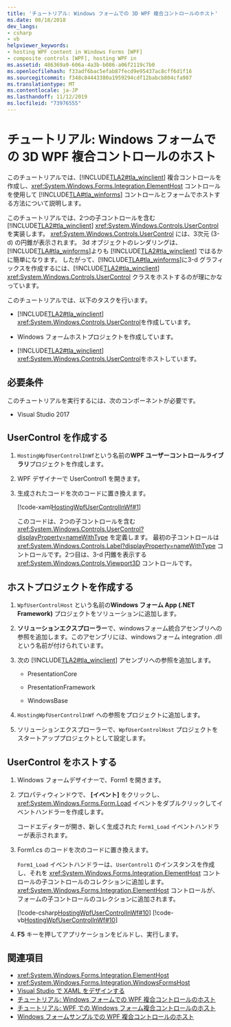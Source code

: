 ```yaml
---
title: 'チュートリアル: Windows フォームでの 3D WPF 複合コントロールのホスト'
ms.date: 08/18/2018
dev_langs:
- csharp
- vb
helpviewer_keywords:
- hosting WPF content in Windows Forms [WPF]
- composite controls [WPF], hosting WPF in
ms.assetid: 486369a9-606a-4a3b-b086-a06f2119c7b0
ms.openlocfilehash: f33adf6bac5efab87fecd9e95437ac8cff6d1f16
ms.sourcegitcommit: f348c84443380a1959294cdf12babcb804cfa987
ms.translationtype: MT
ms.contentlocale: ja-JP
ms.lasthandoff: 11/12/2019
ms.locfileid: "73976555"
---
```

# <a name="walkthrough-hosting-a-3-d-wpf-composite-control-in-windows-forms"></a>チュートリアル: Windows フォームでの 3D WPF 複合コントロールのホスト

このチュートリアルでは、[!INCLUDE[TLA2#tla_winclient](../../../../includes/tla2sharptla-winclient-md.md)] 複合コントロールを作成し、<xref:System.Windows.Forms.Integration.ElementHost> コントロールを使用して [!INCLUDE[TLA#tla_winforms](../../../../includes/tlasharptla-winforms-md.md)] コントロールとフォームでホストする方法について説明します。

このチュートリアルでは、2つの子コントロールを含む [!INCLUDE[TLA2#tla_winclient](../../../../includes/tla2sharptla-winclient-md.md)] <xref:System.Windows.Controls.UserControl> を実装します。 <xref:System.Windows.Controls.UserControl> には、3次元 (3-d) の円錐が表示されます。 3d オブジェクトのレンダリングは、[!INCLUDE[TLA#tla_winforms](../../../../includes/tlasharptla-winforms-md.md)]よりも [!INCLUDE[TLA2#tla_winclient](../../../../includes/tla2sharptla-winclient-md.md)] ではるかに簡単になります。 したがって、[!INCLUDE[TLA#tla_winforms](../../../../includes/tlasharptla-winforms-md.md)]に3-d グラフィックスを作成するには、[!INCLUDE[TLA2#tla_winclient](../../../../includes/tla2sharptla-winclient-md.md)] <xref:System.Windows.Controls.UserControl> クラスをホストするのが理にかなっています。

このチュートリアルでは、以下のタスクを行います。

- [!INCLUDE[TLA2#tla_winclient](../../../../includes/tla2sharptla-winclient-md.md)] <xref:System.Windows.Controls.UserControl>を作成しています。

- Windows フォームホストプロジェクトを作成しています。

- [!INCLUDE[TLA2#tla_winclient](../../../../includes/tla2sharptla-winclient-md.md)] <xref:System.Windows.Controls.UserControl>をホストしています。

## <a name="prerequisites"></a>必要条件

このチュートリアルを実行するには、次のコンポーネントが必要です。

- Visual Studio 2017

<a name="To_Create_the_UserControl"></a>
## <a name="create-the-usercontrol"></a>UserControl を作成する

1. `HostingWpfUserControlInWf`という名前の**WPF ユーザーコントロールライブラリ**プロジェクトを作成します。

2. WPF デザイナーで UserControl1 を開きます。

3. 生成されたコードを次のコードに置き換えます。

     [!code-xaml[HostingWpfUserControlInWf#1](~/samples/snippets/csharp/VS_Snippets_Wpf/HostingWpfUserControlInWf/CSharp/HostingWpfUserControlInWf/ConeControl.xaml#1)]

     このコードは、2つの子コントロールを含む <xref:System.Windows.Controls.UserControl?displayProperty=nameWithType> を定義します。 最初の子コントロールは <xref:System.Windows.Controls.Label?displayProperty=nameWithType> コントロールです。2つ目は、3-d 円錐を表示する <xref:System.Windows.Controls.Viewport3D> コントロールです。

<a name="To_Create_the_Windows_Forms_Host_Project"></a>
## <a name="create-the-host-project"></a>ホストプロジェクトを作成する

1. `WpfUserControlHost` という名前の**Windows フォーム App (.NET Framework)** プロジェクトをソリューションに追加します。

2. **ソリューションエクスプローラー**で、windowsフォーム統合アセンブリへの参照を追加します。このアセンブリには、windowsフォーム integration .dll という名前が付けられています。

3. 次の [!INCLUDE[TLA2#tla_winclient](../../../../includes/tla2sharptla-winclient-md.md)] アセンブリへの参照を追加します。

    - PresentationCore

    - PresentationFramework

    - WindowsBase

4. `HostingWpfUserControlInWf` への参照をプロジェクトに追加します。

5. ソリューションエクスプローラーで、`WpfUserControlHost` プロジェクトをスタートアッププロジェクトとして設定します。

<a name="To_Host_the_Windows_Presentation_Foundation"></a>
## <a name="host-the-usercontrol"></a>UserControl をホストする

1. Windows フォームデザイナーで、Form1 を開きます。

2. プロパティウィンドウで、 **[イベント]** をクリックし、<xref:System.Windows.Forms.Form.Load> イベントをダブルクリックしてイベントハンドラーを作成します。

     コードエディターが開き、新しく生成された `Form1_Load` イベントハンドラーが表示されます。

3. Form1.cs のコードを次のコードに置き換えます。

     `Form1_Load` イベントハンドラーは、`UserControl1` のインスタンスを作成し、それを <xref:System.Windows.Forms.Integration.ElementHost> コントロールの子コントロールのコレクションに追加します。 <xref:System.Windows.Forms.Integration.ElementHost> コントロールが、フォームの子コントロールのコレクションに追加されます。

     [!code-csharp[HostingWpfUserControlInWf#10](~/samples/snippets/csharp/VS_Snippets_Wpf/HostingWpfUserControlInWf/CSharp/WpfUserControlHost/Form1.cs#10)]
     [!code-vb[HostingWpfUserControlInWf#10](~/samples/snippets/visualbasic/VS_Snippets_Wpf/HostingWpfUserControlInWf/VisualBasic/WpfUserControlHost/Form1.vb#10)]

4. **F5** キーを押してアプリケーションをビルドし、実行します。

## <a name="see-also"></a>関連項目

- <xref:System.Windows.Forms.Integration.ElementHost>
- <xref:System.Windows.Forms.Integration.WindowsFormsHost>
- [Visual Studio で XAML をデザインする](/visualstudio/xaml-tools/designing-xaml-in-visual-studio)
- [チュートリアル: Windows フォームでの WPF 複合コントロールのホスト](walkthrough-hosting-a-wpf-composite-control-in-windows-forms.md)
- [チュートリアル: WPF での Windows フォーム複合コントロールのホスト](walkthrough-hosting-a-windows-forms-composite-control-in-wpf.md)
- [Windows フォームサンプルでの WPF 複合コントロールのホスト](https://go.microsoft.com/fwlink/?LinkID=160001)
